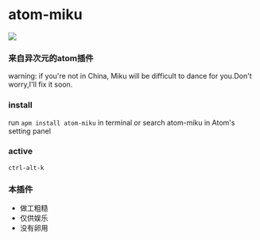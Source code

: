 # atom-miku

![](http://ww2.sinaimg.cn/large/b29e5633gw1ezqv9qp6eeg209n0941kx.gif)

### 来自异次元的atom插件

warning: if you're not in China, Miku will be difficult to dance for you.Don't worry,I'll fix it soon.

### install

run `apm install atom-miku` in terminal or search atom-miku in Atom's setting panel

### active 

`ctrl-alt-k`

### 本插件
 - 做工粗糙
 - 仅供娱乐
 - 没有卵用


